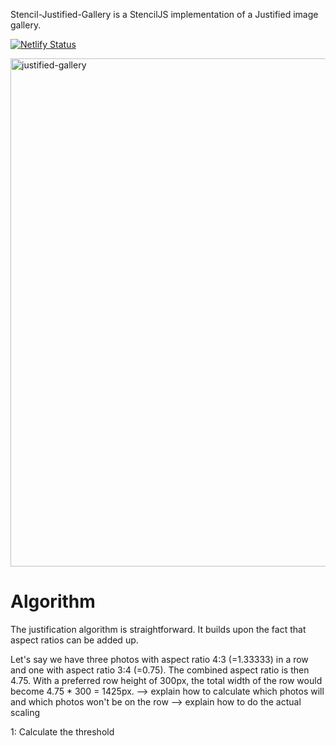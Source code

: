 Stencil-Justified-Gallery is a StencilJS implementation of a Justified image gallery.

[![Netlify Status](https://api.netlify.com/api/v1/badges/575c2cb0-eec9-4033-98b5-9bb4fafc248f/deploy-status)](https://app.netlify.com/sites/justified-gallery/deploys)

<img width="813" alt="justified-gallery" src="https://user-images.githubusercontent.com/4946515/150219561-7bed7d36-5536-42f2-af40-6738480a0b2c.png">

# Algorithm
The justification algorithm is straightforward. It builds upon the fact that aspect ratios can be added up.

Let's say we have three photos with aspect ratio 4:3 (=1.33333) in a row and one with aspect ratio 3:4 (=0.75). The combined aspect ratio is then 4.75. With a preferred row height of 300px, the total width of the row would become 4.75 * 300 = 1425px.
--> explain how to calculate which photos will and which photos won't be on the row
--> explain how to do the actual scaling

1: Calculate the threshold 
